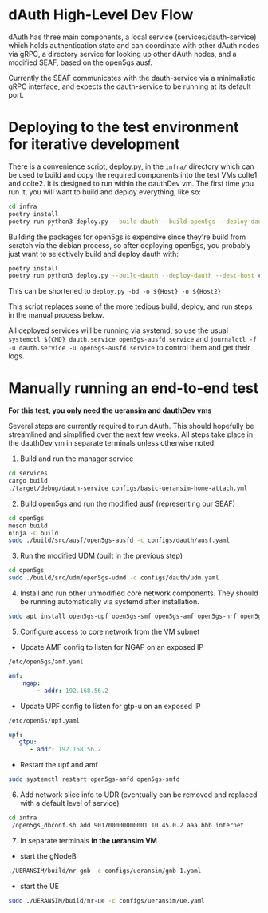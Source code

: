 # dAuth High-Level Dev Flow

dAuth has three main components, a local service (services/dauth-service) which
holds authentication state and can coordinate with other dAuth nodes via gRPC, a
directory service for looking up other dAuth nodes, and a modified SEAF, based
on the open5gs ausf.

Currently the SEAF communicates with the dauth-service via a minimalistic gRPC
interface, and expects the dauth-service to be running at its default port.

# Deploying to the test environment for iterative development

There is a convenience script, deploy.py, in the `infra/` directory which can be
used to build and copy the required components into the test VMs colte1 and
colte2. It is designed to run within the dauthDev vm. The first time you run it,
you will want to build and deploy everything, like so:

```bash
cd infra
poetry install
poetry run python3 deploy.py --build-dauth --build-open5gs --deploy-dauth --deploy-open5gs --dest-host colte1.local --dest-host colte2.local
```

Building the packages for open5gs is expensive since they're build from scratch
via the debian process, so after deploying open5gs, you probably just want to
selectively build and deploy dauth with:

```bash
poetry install
poetry run python3 deploy.py --build-dauth --deploy-dauth --dest-host colte1.local --dest-host colte2.local
```

This can be shortened to `deploy.py -bd -o ${Host} -o ${Host2}`

This script replaces some of the more tedious build, deploy, and run steps in
the manual process below.

All deployed services will be running via systemd, so use the usual `systemctl
${CMD} dauth.service open5gs-ausfd.service` and `journalctl -f -u dauth.service
-u open5gs-ausfd.service` to control them and get their logs.

# Manually running an end-to-end test

**For this test, you only need the ueransim and dauthDev vms**

Several steps are currently required to run dAuth. This should hopefully be
streamlined and simplified over the next few weeks. All steps take place in the dauthDev vm in separate terminals unless otherwise noted!

1. Build and run the manager service

```bash
cd services
cargo build
./target/debug/dauth-service configs/basic-ueransim-home-attach.yml
```

2. Build open5gs and run the modified ausf (representing our SEAF)

```bash
cd open5gs
meson build
ninja -C build
sudo ./build/src/ausf/open5gs-ausfd -c configs/dauth/ausf.yaml
```

3. Run the modified UDM (built in the previous step)

```bash
cd open5gs
sudo ./build/src/udm/open5gs-udmd -c configs/dauth/udm.yaml
```

4. Install and run other unmodified core network components. They should be
   running automatically via systemd after installation.

```bash
sudo apt install open5gs-upf open5gs-smf open5gs-amf open5gs-nrf open5gs-udr open5gs-pcf open5gs-nssf open5gs-bsf
```

5. Configure access to core network from the VM subnet
* Update AMF config to listen for NGAP on an exposed IP

`/etc/open5gs/amf.yaml`
```yaml
amf:
    ngap:
        - addr: 192.168.56.2
```
* Update UPF config to listen for gtp-u on an exposed IP

`/etc/open5s/upf.yaml`
```yaml
upf:
   gtpu:
      - addr: 192.168.56.2
```

* Restart the upf and amf
```bash
sudo systemctl restart open5gs-amfd open5gs-smfd
```

6. Add network slice info to UDR (eventually can be removed and replaced with a
   default level of service)
```bash
cd infra
./open5gs_dbconf.sh add 901700000000001 10.45.0.2 aaa bbb internet
```

7. In separate terminals **in the ueransim VM**
* start the gNodeB
```bash
./UERANSIM/build/nr-gnb -c configs/ueransim/gnb-1.yaml
```
* start the UE
```bash
sudo ./UERANSIM/build/nr-ue -c configs/ueransim/ue.yaml
```
